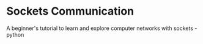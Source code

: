 # Sockets Communication
A beginner's tutorial to learn and explore computer networks with sockets - python 

